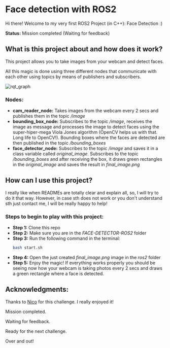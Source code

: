 # Face detection with ROS2

Hi there! Welcome to my very first ROS2 Project (in C++): Face Detection :)


**Status:** Mission completed (Waiting for feedback)

## What is this project about and how does it work?

This project allows you to take images from your webcam and detect faces.

All this magic is done using three different nodes that communicate with each other using topics by means of publishers and subscribers. 

![rqt_graph](https://user-images.githubusercontent.com/102924128/210364605-f31ab9c3-1c5a-4f0f-8985-4f7270b6c480.png)

### Nodes:
* **cam_reader_node:** Takes images from the webcam every 2 secs and publishes them in the topic */image*
* **bounding_box_node:** Subscribes to the topic */image*, receives the image as message and processes the image to detect faces using the super-hiper-mega Viola Jones algorithm (OpenCV helps us with that. Long life to OpenCV!). Bounding boxes where the faces are detected are then published in the topic */bounding_boxes*
* **face_detector_node:** Subscribes to the topic */image* and saves it in a class variable called *original_image*. Subscribes to the topic */bounding_boxes* and after receiving the box, it draws green rectangles in the *original_image* and saves the result in *final_image.png*


## How can I use this project?

I really like when READMEs are totally clear and explain all, so, I will try to do it that way. However, in case sth does not work or you don't understand sth just contact me, I will be really happy to help!

### Steps to begin to play with this project:

* **Step 1:** Clone this repo
* **Step 2:** Make sure you are in the *FACE-DETECTOR-ROS2* folder
* **Step 3:** Run the following command in the terminal:
  ```bash
  bash start.sh
  ```
* **Step 4:** Open the just created *final_image.png* image in the *ros2* folder
* **Step 5:** Enjoy the magic! If everything works properly you should be seeing now how your webcam is taking photos every 2 secs and draws a green rectangle where a face is detected.


## Acknowledgments:

Thanks to [Nico](https://github.com/NicolasRochaPacheco) for this challenge. I really enjoyed it! 

Mission completed.

Waiting for feedback.

Ready for the next challenge.

Over and out!

